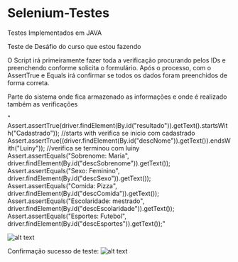 # Selenium-Testes
Testes Implementados em JAVA

Teste de Desáfio do curso que estou fazendo

O Script irá primeiramente fazer toda a verificação procurando pelos IDs e preenchendo conforme solicita o formulário.
Após o processo, com o AssertTrue e Equals irá confirmar se todos os dados foram preenchidos de forma correta.

Parte do sistema onde fica armazenado as informações e onde é realizado também as verificações 

" Assert.assertTrue(driver.findElement(By.id("resultado")).getText().startsWith("Cadastrado")); //starts with verifica se inicio com cadastrado
       		Assert.assertTrue((driver.findElement(By.id("descNome")).getText()).endsWith("Luiny")); //verifica se terminou com luiny
       		Assert.assertEquals("Sobrenome: Maria", driver.findElement(By.id("descSobrenome")).getText());
       		Assert.assertEquals("Sexo: Feminino", driver.findElement(By.id("descSexo")).getText());
       		Assert.assertEquals("Comida: Pizza", driver.findElement(By.id("descComida")).getText());
       		Assert.assertEquals("Escolaridade: mestrado", driver.findElement(By.id("descEscolaridade")).getText());
       		Assert.assertEquals("Esportes: Futebol", driver.findElement(By.id("descEsportes")).getText());"
          
![alt text](https://github.com/AmonraReis/Selenium-Testes/blob/main/git2.png)


Confirmação sucesso de teste:
![alt text](https://github.com/AmonraReis/Selenium-Testes/blob/main/git.png)

